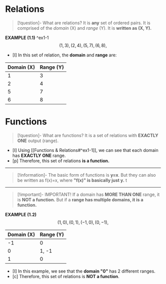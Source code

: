 # Relations
> [!question]- What are relations?
> It is **any** set of ordered pairs. It is comprised of the *domain* (X) and *range* (Y). 
> It is **written as (X, Y).**

**EXAMPLE (1.1)** ^ex1-1
$$
{(1,3), (2,4), (5,7), (6,8),}
$$
- [I] In this set of relation, the **domain** and **range** are:

| Domain (X) | Range (Y) |
| ---------- | --------- |
| 1          | 3         |
| 2          | 4         |
| 5          | 7         |
| 6          | 8         |
# Functions 
> [!question]- What are functions?
> It is a set of relations with **EXACTLY ONE** output (range).

- [I] Using [[Functions & Relations#^ex1-1]], we can see that each domain has **EXACTLY ONE** range.
- [p] Therefore, this set of relations **is a function.**
---

> [!information]- 
> The basic form of functions is **y=x**. But they can also be written as f(x)=x, where **"f(x)" is basically just y.** t

---
> [!important]- IMPORTANT!
> If a domain has **MORE THAN ONE** range, it is **NOT a function.** But if a **range has multiple domains, it is a function.**

**EXAMPLE (1.2)**
$$
(1,0), (0,1), (-1,0), (0,-1),
$$

| Domain (X) | Range (Y) |
| ---------- | --------- |
| -1         | 0         |
| 0          | 1, -1     |
| 1          | 0         |
- [I] In this example, we see that the **domain "0"** has 2 different ranges. 
- [c] Therefore, this set of relations is **NOT a function**. 
